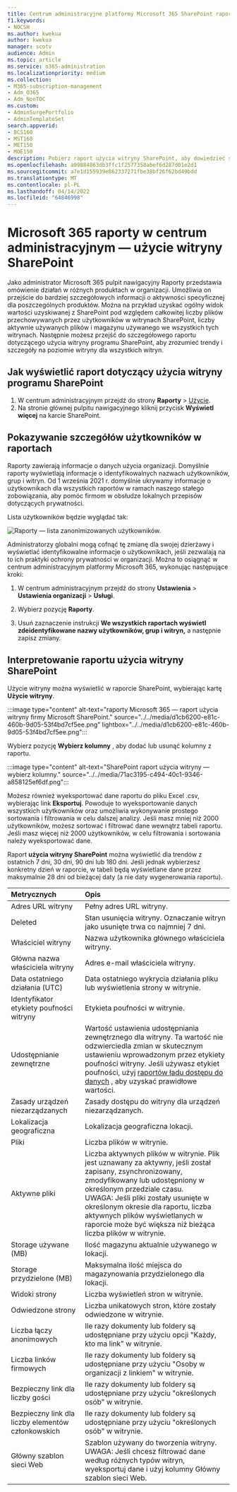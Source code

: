 ```yaml
---
title: Centrum administracyjne platformy Microsoft 365 SharePoint raporty użycia witryny
f1.keywords:
- NOCSH
ms.author: kwekua
author: kwekua
manager: scotv
audience: Admin
ms.topic: article
ms.service: o365-administration
ms.localizationpriority: medium
ms.collection:
- M365-subscription-management
- Adm_O365
- Adm_NonTOC
ms.custom:
- AdminSurgePortfolio
- AdminTemplateSet
search.appverid:
- BCS160
- MST160
- MET150
- MOE150
description: Pobierz raport użycia witryny SharePoint, aby dowiedzieć się, ile plików użytkownicy przechowują w witrynach SharePoint, ile z nich jest aktywnie używanych, oraz ile z nich jest używanych.
ms.openlocfilehash: a99884863db3ffc1f2577358abef6d287d01e2d1
ms.sourcegitcommit: a7e1d155939e862337271fbe38bf26f62bd49bdd
ms.translationtype: MT
ms.contentlocale: pl-PL
ms.lasthandoff: 04/14/2022
ms.locfileid: "64846998"
---
```

# <a name="microsoft-365-reports-in-the-admin-center---sharepoint-site-usage"></a>Microsoft 365 raporty w centrum administracyjnym — użycie witryny SharePoint

Jako administrator Microsoft 365 pulpit nawigacyjny Raporty przedstawia omówienie działań w różnych produktach w organizacji. Umożliwia on przejście do bardziej szczegółowych informacji o aktywności specyficznej dla poszczególnych produktów. Można na przykład uzyskać ogólny widok wartości uzyskiwanej z SharePoint pod względem całkowitej liczby plików przechowywanych przez użytkowników w witrynach SharePoint, liczby aktywnie używanych plików i magazynu używanego we wszystkich tych witrynach. Następnie możesz przejść do szczegółowego raportu dotyczącego użycia witryny programu SharePoint, aby zrozumieć trendy i szczegóły na poziomie witryny dla wszystkich witryn. 

## <a name="how-to-get-to-the-sharepoint-site-usage-report"></a>Jak wyświetlić raport dotyczący użycia witryny programu SharePoint

1. W centrum administracyjnym przejdź do strony **Raporty** \> <a href="https://go.microsoft.com/fwlink/p/?linkid=2074756" target="_blank">Użycie</a>. 
2. Na stronie głównej pulpitu nawigacyjnego kliknij przycisk **Wyświetl więcej** na karcie SharePoint.

## <a name="show-user-details-in-the-reports"></a>Pokazywanie szczegółów użytkowników w raportach

Raporty zawierają informacje o danych użycia organizacji. Domyślnie raporty wyświetlają informacje o identyfikowalnych nazwach użytkowników, grup i witryn. Od 1 września 2021 r. domyślnie ukrywamy informacje o użytkownikach dla wszystkich raportów w ramach naszego stałego zobowiązania, aby pomóc firmom w obsłudze lokalnych przepisów dotyczących prywatności.
  
Lista użytkowników będzie wyglądać tak:
  
![Raporty — lista zanonimizowanych użytkowników.](../../media/2ed99bce-4978-4ee3-9ea2-4a8db26eef02.png)
  
Administratorzy globalni mogą cofnąć tę zmianę dla swojej dzierżawy i wyświetlać identyfikowalne informacje o użytkownikach, jeśli zezwalają na to ich praktyki ochrony prywatności w organizacji. Można to osiągnąć w centrum administracyjnym platformy Microsoft 365, wykonując następujące kroki:
  
1. W centrum administracyjnym przejdź do strony **Ustawienia** \> **Ustawienia organizacji** \> **Usługi**.

2. Wybierz pozycję **Raporty**. 
  
3. Usuń zaznaczenie instrukcji **We wszystkich raportach wyświetl zdeidentyfikowane nazwy użytkowników, grup i witryn,** a następnie zapisz zmiany. 
  
## <a name="interpret-the-sharepoint-site-usage-report"></a>Interpretowanie raportu użycia witryny SharePoint

Użycie witryny można wyświetlić w raporcie SharePoint, wybierając kartę **Użycie witryny**.

:::image type="content" alt-text="raporty Microsoft 365 — raport użycia witryny firmy Microsoft SharePoint." source="../../media/d1cb6200-e81c-460b-9d05-53f4bd7cf5ee.png" lightbox="../../media/d1cb6200-e81c-460b-9d05-53f4bd7cf5ee.png":::

Wybierz pozycję **Wybierz kolumny** , aby dodać lub usunąć kolumny z raportu.

:::image type="content" alt-text="SharePoint raport użycia witryny — wybierz kolumny." source="../../media/71ac3195-c494-40c1-9346-a858125ef6df.png":::

Możesz również wyeksportować dane raportu do pliku Excel .csv, wybierając link **Eksportuj**. Powoduje to wyeksportowanie danych wszystkich użytkowników oraz umożliwia wykonywanie prostego sortowania i filtrowania w celu dalszej analizy. Jeśli masz mniej niż 2000 użytkowników, możesz sortować i filtrować dane wewnątrz tabeli raportu. Jeśli masz więcej niż 2000 użytkowników, w celu filtrowania i sortowania należy wyeksportować dane. 

Raport **użycia witryny SharePoint** można wyświetlić dla trendów z ostatnich 7 dni, 30 dni, 90 dni lub 180 dni. Jeśli jednak wybierzesz konkretny dzień w raporcie, w tabeli będą wyświetlane dane przez maksymalnie 28 dni od bieżącej daty (a nie daty wygenerowania raportu).
  
|Metrycznych|Opis|
|:-----|:-----|
|Adres URL witryny  |Pełny adres URL witryny. |
|Deleted  |Stan usunięcia witryny. Oznaczanie witryn jako usunięte trwa co najmniej 7 dni.  |
|Właściciel witryny  |Nazwa użytkownika głównego właściciela witryny.   |
|Główna nazwa właściciela witryny  |Adres e-mail właściciela witryny. |
|Data ostatniego działania (UTC)  | Data ostatniego wykrycia działania pliku lub wyświetlenia strony w witrynie.  |
|Identyfikator etykiety poufności witryny  | Etykieta poufności w witrynie.  |
|Udostępnianie zewnętrzne  | Wartość ustawienia udostępniania zewnętrznego dla witryny. Ta wartość nie odzwierciedla zmian w skutecznym ustawieniu wprowadzonym przez etykiety poufności witryny. Jeśli używasz etykiet poufności, użyj [raportów ładu dostępu do danych](/sharepoint/data-access-governance-reports) , aby uzyskać prawidłowe wartości.|
|Zasady urządzeń niezarządzanych  | Zasady dostępu do witryny dla urządzeń niezarządzanych.  |
|Lokalizacja geograficzna  | Lokalizacja geograficzna lokacji.  |
|Pliki  |Liczba plików w witrynie. |
|Aktywne pliki  | Liczba aktywnych plików w witrynie. Plik jest uznawany za aktywny, jeśli został zapisany, zsynchronizowany, zmodyfikowany lub udostępniony w określonym przedziale czasu.<br/> UWAGA: Jeśli pliki zostały usunięte w określonym okresie dla raportu, liczba aktywnych plików wyświetlanych w raporcie może być większa niż bieżąca liczba plików w witrynie.  |
|Storage używane (MB)  |Ilość magazynu aktualnie używanego w lokacji.  |
|Storage przydzielone (MB)  |Maksymalna ilość miejsca do magazynowania przydzielonego dla lokacji.  |
|Widoki strony  |Liczba wyświetleń stron w witrynie.  |
|Odwiedzone strony  |Liczba unikatowych stron, które zostały odwiedzone w witrynie.  |
|Liczba łączy anonimowych  |Ile razy dokumenty lub foldery są udostępniane przy użyciu opcji "Każdy, kto ma link" w witrynie.  |
|Liczba linków firmowych  |Ile razy dokumenty lub foldery są udostępniane przy użyciu "Osoby w organizacji z linkiem" w witrynie.  |
|Bezpieczny link dla liczby gości  |Ile razy dokumenty lub foldery są udostępniane przy użyciu "określonych osób" w witrynie.  |
|Bezpieczny link dla liczby elementów członkowskich  |Ile razy dokumenty lub foldery są udostępniane przy użyciu "określonych osób" w witrynie.  |
|Główny szablon sieci Web  |Szablon używany do tworzenia witryny.  <br/> UWAGA: Jeśli chcesz filtrować dane według różnych typów witryn, wyeksportuj dane i użyj kolumny Główny szablon sieci Web. |

